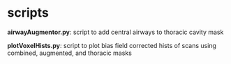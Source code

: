 # scripts
**airwayAugmentor.py**: script to add central airways to thoracic cavity mask  

**plotVoxelHists.py**: script to plot bias field corrected hists of scans using combined, augmented, and thoracic masks  
